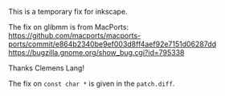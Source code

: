 This is a temporary fix for inkscape.

The fix on glibmm is from MacPorts:
https://github.com/macports/macports-ports/commit/e864b2340be9ef003d8ff4aef92e7151d06287dd
https://bugzilla.gnome.org/show_bug.cgi?id=795338

Thanks Clemens Lang!


The fix on `const char *` is given in the `patch.diff`.
